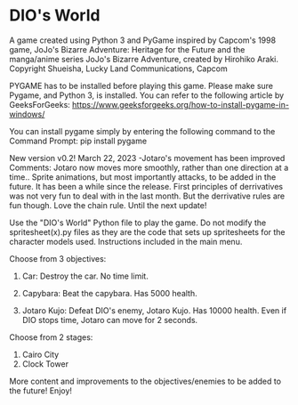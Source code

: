 # DIO's World
A game created using Python 3 and PyGame inspired by Capcom's 1998 game, JoJo's Bizarre Adventure: Heritage for the Future
and the manga/anime series JoJo's Bizarre Adventure, created by Hirohiko Araki. 
Copyright Shueisha, Lucky Land Communications, Capcom

PYGAME has to be installed before playing this game. Please make sure Pygame, and Python 3, is installed. You can refer to the following article by GeeksForGeeks:
https://www.geeksforgeeks.org/how-to-install-pygame-in-windows/

You can install pygame simply by entering the following command to the Command Prompt:
pip install pygame

New version v0.2! March 22, 2023
-Jotaro's movement has been improved
Comments: Jotaro now moves more smoothly, rather than one direction at a time.. Sprite animations, but most importantly attacks, to be added in the future.
It has been a while since the release. First principles of derrivatives was not very fun to deal with in the last month. But the derrivative rules are fun though. 
Love the chain rule. Until the next update!

Use the "DIO's World" Python file to play the game. 
Do not modify the spritesheet(x).py files as they are the code that sets up spritesheets for the character models used.
Instructions included in the main menu.

Choose from 3 objectives:

1. Car:
Destroy the car. No time limit.

2. Capybara:
Beat the capybara. Has 5000 health.

3. Jotaro Kujo:
Defeat DIO's enemy, Jotaro Kujo. Has 10000 health. 
Even if DIO stops time, Jotaro can move for 2 seconds.

Choose from 2 stages:
1. Cairo City
2. Clock Tower

More content and improvements to the objectives/enemies to be added to the future!
Enjoy!
